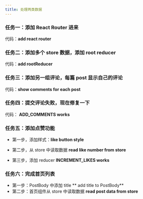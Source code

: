 ```yaml
---
title: 处理两类数据
---
```



### 任务一：添加 React Router 进来

代码：**add react router**

### 任务二：添加多个 store 数据，添加 root reducer

代码：**add rootReducer**

### 任务三：添加另一组评论，每篇 post 显示自己的评论

代码：**show comments for each post**

### 任务四：提交评论失败，现在修复一下

代码： **ADD_COMMENTS works**


### 任务五：添加点赞功能

- 第一步，添加样式：**like button style**

- 第二步，从 store 中读取数据 **read like number from store**

- 第三步，添加 reducer **INCREMENT_LIKES works**

### 任务六：完成首页列表

- 第一步：PostBody 中添加 title ** add title to PostBody**
- 第二步：首页组件从 store 中读取数据 **read post data from store**
